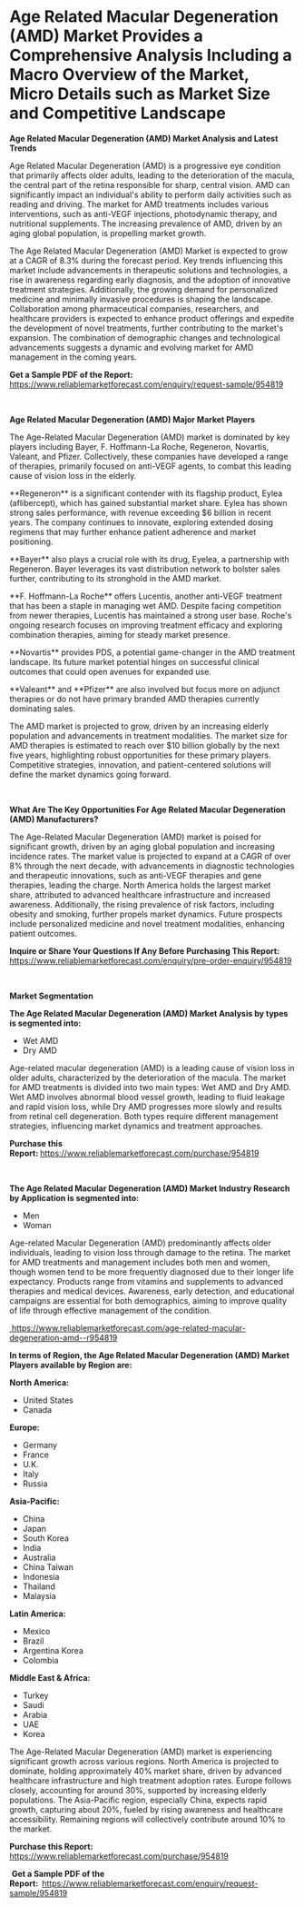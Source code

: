 <p><h1>Age Related Macular Degeneration (AMD) Market Provides a Comprehensive Analysis Including a Macro Overview of the Market, Micro Details such as Market Size and Competitive Landscape</h1></p><p><strong>Age Related Macular Degeneration (AMD) Market Analysis and Latest Trends</strong></p>
<p><p>Age Related Macular Degeneration (AMD) is a progressive eye condition that primarily affects older adults, leading to the deterioration of the macula, the central part of the retina responsible for sharp, central vision. AMD can significantly impact an individual's ability to perform daily activities such as reading and driving. The market for AMD treatments includes various interventions, such as anti-VEGF injections, photodynamic therapy, and nutritional supplements. The increasing prevalence of AMD, driven by an aging global population, is propelling market growth.</p><p>The Age Related Macular Degeneration (AMD) Market is expected to grow at a CAGR of 8.3% during the forecast period. Key trends influencing this market include advancements in therapeutic solutions and technologies, a rise in awareness regarding early diagnosis, and the adoption of innovative treatment strategies. Additionally, the growing demand for personalized medicine and minimally invasive procedures is shaping the landscape. Collaboration among pharmaceutical companies, researchers, and healthcare providers is expected to enhance product offerings and expedite the development of novel treatments, further contributing to the market's expansion. The combination of demographic changes and technological advancements suggests a dynamic and evolving market for AMD management in the coming years.</p></p>
<p><strong>Get a Sample PDF of the Report:&nbsp;</strong> <a href="https://www.reliablemarketforecast.com/enquiry/request-sample/954819?utm_campaign=3223&utm_medium=2&utm_source=Github&utm_content=ia&utm_term=13042025&utm_id=age-related-macular-degeneration-amd">https://www.reliablemarketforecast.com/enquiry/request-sample/954819</a></p>
<p>&nbsp;</p>
<p><strong>Age Related Macular Degeneration (AMD) Major Market Players</strong></p>
<p><p>The Age-Related Macular Degeneration (AMD) market is dominated by key players including Bayer, F. Hoffmann-La Roche, Regeneron, Novartis, Valeant, and Pfizer. Collectively, these companies have developed a range of therapies, primarily focused on anti-VEGF agents, to combat this leading cause of vision loss in the elderly.</p><p>**Regeneron** is a significant contender with its flagship product, Eylea (aflibercept), which has gained substantial market share. Eylea has shown strong sales performance, with revenue exceeding $6 billion in recent years. The company continues to innovate, exploring extended dosing regimens that may further enhance patient adherence and market positioning.</p><p>**Bayer** also plays a crucial role with its drug, Eyelea, a partnership with Regeneron. Bayer leverages its vast distribution network to bolster sales further, contributing to its stronghold in the AMD market.</p><p>**F. Hoffmann-La Roche** offers Lucentis, another anti-VEGF treatment that has been a staple in managing wet AMD. Despite facing competition from newer therapies, Lucentis has maintained a strong user base. Roche's ongoing research focuses on improving treatment efficacy and exploring combination therapies, aiming for steady market presence.</p><p>**Novartis** provides PDS, a potential game-changer in the AMD treatment landscape. Its future market potential hinges on successful clinical outcomes that could open avenues for expanded use.</p><p>**Valeant** and **Pfizer** are also involved but focus more on adjunct therapies or do not have primary branded AMD therapies currently dominating sales. </p><p>The AMD market is projected to grow, driven by an increasing elderly population and advancements in treatment modalities. The market size for AMD therapies is estimated to reach over $10 billion globally by the next five years, highlighting robust opportunities for these primary players. Competitive strategies, innovation, and patient-centered solutions will define the market dynamics going forward.</p></p>
<p>&nbsp;</p>
<p><strong>What Are The Key Opportunities For Age Related Macular Degeneration (AMD) Manufacturers?</strong></p>
<p><p>The Age-Related Macular Degeneration (AMD) market is poised for significant growth, driven by an aging global population and increasing incidence rates. The market value is projected to expand at a CAGR of over 8% through the next decade, with advancements in diagnostic technologies and therapeutic innovations, such as anti-VEGF therapies and gene therapies, leading the charge. North America holds the largest market share, attributed to advanced healthcare infrastructure and increased awareness. Additionally, the rising prevalence of risk factors, including obesity and smoking, further propels market dynamics. Future prospects include personalized medicine and novel treatment modalities, enhancing patient outcomes.</p></p>
<p><strong>Inquire or Share Your Questions If Any Before Purchasing This Report:</strong> <a href="https://www.reliablemarketforecast.com/enquiry/pre-order-enquiry/954819?utm_campaign=3223&utm_medium=2&utm_source=Github&utm_content=ia&utm_term=13042025&utm_id=age-related-macular-degeneration-amd">https://www.reliablemarketforecast.com/enquiry/pre-order-enquiry/954819</a></p>
<p>&nbsp;</p>
<p><strong>Market Segmentation</strong></p>
<p><strong>The Age Related Macular Degeneration (AMD) Market Analysis by types is segmented into:</strong></p>
<p><ul><li>Wet AMD</li><li>Dry AMD</li></ul></p>
<p><p>Age-related macular degeneration (AMD) is a leading cause of vision loss in older adults, characterized by the deterioration of the macula. The market for AMD treatments is divided into two main types: Wet AMD and Dry AMD. Wet AMD involves abnormal blood vessel growth, leading to fluid leakage and rapid vision loss, while Dry AMD progresses more slowly and results from retinal cell degeneration. Both types require different management strategies, influencing market dynamics and treatment approaches.</p></p>
<p><strong>Purchase this Report:&nbsp;</strong><a href="https://www.reliablemarketforecast.com/purchase/954819?utm_campaign=3223&utm_medium=2&utm_source=Github&utm_content=ia&utm_term=13042025&utm_id=age-related-macular-degeneration-amd">https://www.reliablemarketforecast.com/purchase/954819</a></p>
<p>&nbsp;</p>
<p><strong>The Age Related Macular Degeneration (AMD) Market Industry Research by Application is segmented into:</strong></p>
<p><ul><li>Men</li><li>Woman</li></ul></p>
<p><p>Age-related Macular Degeneration (AMD) predominantly affects older individuals, leading to vision loss through damage to the retina. The market for AMD treatments and management includes both men and women, though women tend to be more frequently diagnosed due to their longer life expectancy. Products range from vitamins and supplements to advanced therapies and medical devices. Awareness, early detection, and educational campaigns are essential for both demographics, aiming to improve quality of life through effective management of the condition.</p></p>
<p><a href="https://www.reliablemarketforecast.com/age-related-macular-degeneration-amd--r954819?utm_campaign=3223&utm_medium=2&utm_source=Github&utm_content=ia&utm_term=13042025&utm_id=age-related-macular-degeneration-amd">&nbsp;https://www.reliablemarketforecast.com/age-related-macular-degeneration-amd--r954819</a></p>
<p><strong>In terms of Region, the Age Related Macular Degeneration (AMD) Market Players available by Region are:</strong></p>
<p>
    <p> <strong> North America: </strong>
        <ul>
            <li>United States</li>
            <li>Canada</li>
        </ul>
        </p> 
    <p> <strong> Europe: </strong>
        <ul>
            <li>Germany</li>
            <li>France</li>
            <li>U.K.</li>
            <li>Italy</li>
            <li>Russia</li>
        </ul>
        </p> 
    <p> <strong> Asia-Pacific: </strong>
        <ul>
            <li>China</li>
            <li>Japan</li>
            <li>South Korea</li>
            <li>India</li>
            <li>Australia</li>
            <li>China Taiwan</li>
            <li>Indonesia</li>
            <li>Thailand</li>
            <li>Malaysia</li>
        </ul>
        </p> 
    <p> <strong> Latin America: </strong>
        <ul>
            <li>Mexico</li>
            <li>Brazil</li>
            <li>Argentina Korea</li>
            <li>Colombia</li>
        </ul>
        </p> 
    <p> <strong> Middle East & Africa: </strong>
        <ul>
            <li>Turkey</li>
            <li>Saudi</li>
            <li>Arabia</li>
            <li>UAE</li>
            <li>Korea</li>
        </ul>
    </p>
    </p>
<p><p>The Age-Related Macular Degeneration (AMD) market is experiencing significant growth across various regions. North America is projected to dominate, holding approximately 40% market share, driven by advanced healthcare infrastructure and high treatment adoption rates. Europe follows closely, accounting for around 30%, supported by increasing elderly populations. The Asia-Pacific region, especially China, expects rapid growth, capturing about 20%, fueled by rising awareness and healthcare accessibility. Remaining regions will collectively contribute around 10% to the market.</p></p>
<p><strong>Purchase this Report: </strong><a href="https://www.reliablemarketforecast.com/purchase/954819?utm_campaign=3223&utm_medium=2&utm_source=Github&utm_content=ia&utm_term=13042025&utm_id=age-related-macular-degeneration-amd">https://www.reliablemarketforecast.com/purchase/954819</a></p>
<p>&nbsp;<strong>Get a Sample PDF of the Report:&nbsp;&nbsp;</strong><a href="https://www.reliablemarketforecast.com/enquiry/request-sample/954819?utm_campaign=3223&utm_medium=2&utm_source=Github&utm_content=ia&utm_term=13042025&utm_id=age-related-macular-degeneration-amd">https://www.reliablemarketforecast.com/enquiry/request-sample/954819</a></p>
<p><strong></strong></p>
<p><p></p><p></p><p></p></p>
